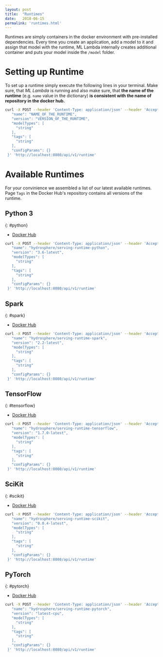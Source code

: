 ```yaml
---
layout: post
title:  "Runtimes"
date:   2018-06-15
permalink: 'runtimes.html'
---
```


 
Runtimes are simply containers in the docker environment with pre-installed dependencies. Every time you create an application, add a model to it and assign that model with the runtime, ML Lambda internally creates additional container and puts your model inside the `/model` folder. 


# Setting up Runtime

To set up a runtime simply execute the following lines in your terminal. Make sure, that _ML Lambda_ is running and also make sure, that __the name of the runtime__ (e.g. `name` value in the dictionary) __is consistent with the name of repository in the docker hub.__

```sh
curl -X POST --header 'Content-Type: application/json' --header 'Accept: application/json' -d '{
   "name": "NAME_OF_THE_RUNTIME",
   "version": "VERSION_OF_THE_RUNTIME",
   "modelTypes": [
     "string"
   ],
   "tags": [
     "string"
   ],
   "configParams": {}
 }' 'http://localhost:8080/api/v1/runtime'
```

# Available Runtimes

For your convinience we assembled a list of our latest available runtimes. Page `Tags` in the Docker Hub's repository contains all versions of the runtime.

## Python 3
{: #python}

- [Docker Hub][docker-hub-python]

```sh
curl -X POST --header 'Content-Type: application/json' --header 'Accept: application/json' -d '{
   "name": "hydrosphere/serving-runtime-python",
   "version": "3.6-latest",
   "modelTypes": [
     "string"
   ],
   "tags": [
     "string"
   ],
   "configParams": {}
 }' 'http://localhost:8080/api/v1/runtime'
```

## Spark 
{: #spark}

- [Docker Hub][docker-hub-spark]

```sh
curl -X POST --header 'Content-Type: application/json' --header 'Accept: application/json' -d '{
   "name": "hydrosphere/serving-runtime-spark",
   "version": "2.2-latest",
   "modelTypes": [
     "string"
   ],
   "tags": [
     "string"
   ],
   "configParams": {}
 }' 'http://localhost:8080/api/v1/runtime'
```

## TensorFlow
{: #tensorflow}

- [Docker Hub][docker-hub-tensorflow]

```sh
curl -X POST --header 'Content-Type: application/json' --header 'Accept: application/json' -d '{
   "name": "hydrosphere/serving-runtime-tensorflow",
   "version": "1.7.0-latest",
   "modelTypes": [
     "string"
   ],
   "tags": [
     "string"
   ],
   "configParams": {}
 }' 'http://localhost:8080/api/v1/runtime'
```

## SciKit
{: #scikit}

- [Docker Hub][docker-hub-scikit]

```sh
curl -X POST --header 'Content-Type: application/json' --header 'Accept: application/json' -d '{
   "name": "hydrosphere/serving-runtime-scikit",
   "version": "0.0.4-latest",
   "modelTypes": [
     "string"
   ],
   "tags": [
     "string"
   ],
   "configParams": {}
 }' 'http://localhost:8080/api/v1/runtime'
```

## PyTorch
{: #pytorch}

- [Docker Hub][docker-hub-pytorch]

```sh
curl -X POST --header 'Content-Type: application/json' --header 'Accept: application/json' -d '{
   "name": "hydrosphere/serving-runtime-pytorch",
   "version": "latest-cpu",
   "modelTypes": [
     "string"
   ],
   "tags": [
     "string"
   ],
   "configParams": {}
 }' 'http://localhost:8080/api/v1/runtime'
```

[docker-hub]: https://hub.docker.com/u/hydrosphere/
[docker-hub-python]: https://hub.docker.com/r/hydrosphere/serving-runtime-python/
[docker-hub-spark]: https://hub.docker.com/r/hydrosphere/serving-runtime-spark/
[docker-hub-tensorflow]: https://hub.docker.com/r/hydrosphere/serving-runtime-tensorflow/
[docker-hub-scikit]: https://hub.docker.com/r/hydrosphere/serving-runtime-scikit/
[docker-hub-pytorch]: https://hub.docker.com/r/hydrosphere/serving-runtime-pytorch/